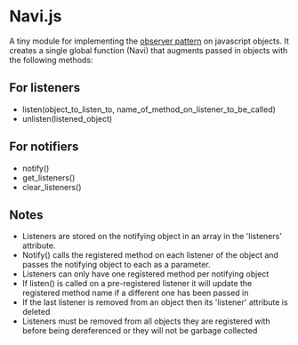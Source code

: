 Navi.js
=======

A tiny module for implementing the [observer pattern](http://en.wikipedia.org/wiki/Observer_pattern) on javascript objects.
It creates a single global function (Navi) that augments passed in objects with the following methods:


For listeners
---------------

- listen(object_to_listen_to, name_of_method_on_listener_to_be_called)
- unlisten(listened_object)

For notifiers
--------------

- notify()
- get_listeners()
- clear_listeners()

Notes
-----

- Listeners are stored on the notifying object in an array in the 'listeners' attribute.
- Notify() calls the registered method on each listener of the object and passes the notifying object to each as a parameter.
- Listeners can only have one registered method per notifying object
- If listen() is called on a pre-registered listener it will update the registered method name if a different one has been passed in
- If the last listener is removed from an object then its 'listener' attribute is deleted
- Listeners must be removed from all objects they are registered with before being dereferenced or they will not be garbage collected
